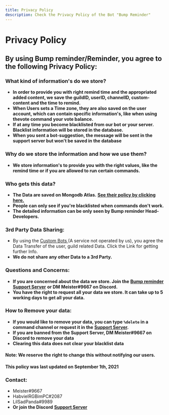 ```yaml
---
title: Privacy Policy
description: Check the Privacy Policy of the Bot "Bump Reminder"
---
```


# Privacy Policy

## By using Bump reminder/Reminder, you agree to the following Privacy Policy:

### **What kind of information's do we store?**

* **In order to provide you with right remind time and the appropriated added content, we save the guildID, userID, channelID, custom-content and the time to remind.**
* **When Users sets a Time zone, they are also saved on the user account, which can contain specific information's, like when using thevote command your vote balance.**
* **If at any time you become blacklisted from our bot or your server. Blacklist information will be stored in the database.**
* **When you sent a bot-suggestion, the message will be sent in the support server but won't be saved in the database**  

### **Why do we store the information and how we use them?**

* **We store information's to provide you with the right values, like the remind time or if you are allowed to run certain commands.**

### **Who gets this data?**

* **The Data are saved on Mongodb Atlas.** [**See their policy by clicking here.** ](https://www.mongodb.com/cloud/trust)
* **People can only see if you're blacklisted when commands don't work.** 
* **The detailed information can be only seen by Bump reminder Head-Developers.** 

### **3rd Party Data Sharing:**

* By using the [Custom Bots ](https://github.com/LilSadPanda/custombotstudio)\(A service not operated by us\), you agree the Data Transfer of the user, guild related Data. Click the Link for getting further Info.
* **We do not share any other Data to a 3rd Party.** 

### **Questions and Concerns:**

* **If you are concerned about the data we store. Join the** [**Bump reminder Support Server**](https://discord.gg/dXJPy8m) **or DM Meister\#9667 on Discord.** 
* **You have the right to request all your data we store. It can take up to 5 working days to get all your data.**

### **How to Remove your data:**

* **If you would like to remove your data, you can type `%delete` in a command channel or request it in the** [**Support Server**](https://discord.gg/dXJPy8m)**.** 
* **If you are banned from the Support Server, DM Meister\#9667 on Discord to remove your data**
* **Clearing this data does not clear your blacklist data**

#### Note: We reserve the right to change this without notifying our users. 

#### This policy was last updated on September 1th, 2021


### **Contact:**

* Meister\#9667
* HabvielRGBimPC\#2087
* LilSadPanda\#9989
* **Or join the Discord** [**Support Server**](https://discord.gg/dXJPy8m)



